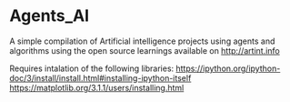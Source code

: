 # Agents_AI
A simple compilation of Artificial intelligence projects using agents and algorithms using the open source learnings available on http://artint.info



 Requires intalation of the following libraries:
 https://ipython.org/ipython-doc/3/install/install.html#installing-ipython-itself
 https://matplotlib.org/3.1.1/users/installing.html
 
